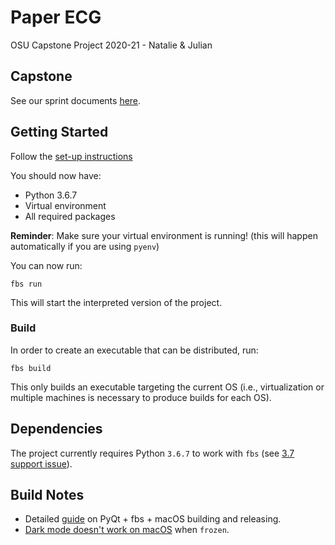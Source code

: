 # Paper ECG
OSU Capstone Project 2020-21 - Natalie &amp; Julian


## Capstone

See our sprint documents [here](scrum/README.md).


## Getting Started

Follow the [set-up instructions](SETUP.md)

You should now have:

- Python 3.6.7
- Virtual environment
- All required packages

**Reminder**: Make sure your virtual environment is running! (this will happen automatically if you are using `pyenv`)

You can now run:

```
fbs run
```

This will start the interpreted version of the project.

### Build

In order to create an executable that can be distributed, run:

```
fbs build
```

This only builds an executable targeting the current OS (i.e., virtualization or multiple machines is necessary to produce builds for each OS).

## Dependencies

The project currently requires Python `3.6.7` to work with `fbs` (see [3.7 support issue](https://github.com/mherrmann/fbs/issues/61)).


## Build Notes

- Detailed [guide](https://gist.github.com/j9ac9k/1f2858ceb84d94b7643a6558967d954d) on PyQt + fbs + macOS building and releasing.
- [Dark mode doesn't work on macOS](https://github.com/pyinstaller/pyinstaller/issues/4627) when `frozen`.
